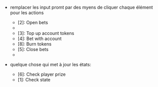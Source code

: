 - remplacer les input promt par des myens de cliquer chaque élément pour les actions
    - [2]: Open bets 
    - [0]: Exit 
    - [3]: Top up account tokens 
    - [4]: Bet with account 
    - [8]: Burn tokens 
    - [5]: Close bets 
    - [7]: Withdraw 

- quelque chose qui met à jour les états:
    - [6]: Check player prize 
    - [1]: Check state 